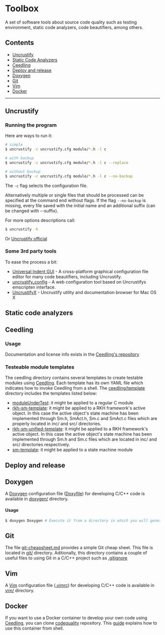# Toolbox
A set of software tools about source code quality such as testing 
environment, static code analyzers, code beautifiers, among others.

## Contents

- [Uncrustify](#uncrustify)
- [Static Code Analyzers](#static-code-analyzers)
- [Ceedling](#ceedling)
- [Deploy and release](#deploy-and-release)
- [Doxygen](#doxygen)
- [Git](#git)
- [Vim](#vim)
- [Docker](#docker)
------------------------------------------------------------------------------
## Uncrustify
### Running the program
Here are ways to run it:
```bash
# simple
$ uncrustify -c uncrustify.cfg module/*.h -l c

# with backup
$ uncrustify -c uncrustify.cfg module/*.h -l c --replace

# without backup
$ uncrustify -c uncrustify.cfg module/*.h -l c --no-backup
```
The `-c` flag selects the configuration file.

Alternatively multiple or single files that should be processed can be
specified at the command end without flags.
If the flag `--no-backup` is missing, every file saved with the initial
name and an additional suffix (can be changed with --suffix).

For more options descriptions call:
```bash
$ uncrustify -h
```
Or [Uncrustify official](https://github.com/uncrustify/uncrustify/blob/master/README.md#running-the-program)
### Some 3rd party tools
To ease the process a bit:
- [Universal Indent GUI](http://universalindent.sourceforge.net/) - A
  cross-platform graphical configuration file editor for many code
  beautifiers, including Uncrustify.
- [uncrustify_config](https://github.com/CDanU/uncrustify_config) - A web
  configuration tool based on Uncrustifys emscripten interface.
- [UncrustifyX](https://github.com/ryanmaxwell/UncrustifyX) - Uncrustify
  utility and documentation browser for Mac OS X

## Static code analyzers

## Ceedling
### Usage
Documentation and license info exists in the [Ceedling's repository](https://github.com/ThrowTheSwitch/Ceedling/blob/master/docs/CeedlingPacket.md)

### Testeable module templates
The ceedling directory contains several templates to create testable 
modules using [Ceedling](https://github.com/ThrowTheSwitch/Ceedling.git). Each template has its own YAML file which indicates 
how to invoke Ceedling from a shell. 
The [ceedling/template](https://github.com/vortexmakes/toolbox/tree/master/ceedling/template) directory includes the templates listed below:
- [moduleUnderTest](https://github.com/vortexmakes/toolbox/tree/master/ceedling/template/moduleUnderTest): it might be applied to a regular C module
- [rkh-sm-template](https://github.com/vortexmakes/toolbox/tree/master/ceedling/template/rkh-sm-template): it might be applied to a RKH framework's active object. In this case the active object's state machine has been implemented through Sm.h, SmAct.h, Sm.c and SmAct.c files which are properly located in inc/ and src/ directories.
- [rkh-sm-unified-template](https://github.com/vortexmakes/toolbox/tree/master/ceedling/template/rkh-sm-unified-template): it might be applied to a RKH framework's active object. In this case the active object's state machine has been implemented through Sm.h and Sm.c files which are located in inc/ and src/ directories respectively.
- [sm-template](https://github.com/vortexmakes/toolbox/tree/master/ceedling/template/sm-template): it might be applied to a state machine module

## Deploy and release

## Doxygen
A [Doxygen](https://github.com/doxygen/doxygen) configuration file ([Doxyfile](https://github.com/vortexmakes/toolbox/blob/master/doxygen/Doxyfile)) for developing C/C++ code is available in [doxygen/](https://github.com/vortexmakes/toolbox/tree/master/doxygen) directory.
#### Usage
```bash
$ doxygen Doxygen # Execute it from a directory in which you will generate source code documentation
```

## Git
The file [git-cheapsheet.md](https://github.com/vortexmakes/toolbox/blob/master/git/git-cheatsheet.md) provides a simple Git cheap sheet. This file is located in [git/](https://github.com/vortexmakes/toolbox/tree/master/git) directory. Aditionally, this directory contains a couple of useful files to using Git in a C/C++ project such as [.gitignore](https://github.com/vortexmakes/toolbox/blob/master/git/.gitignore)

## Vim
A [Vim](https://www.vim.org/) configuration file ([.vimrc](https://github.com/vortexmakes/toolbox/blob/master/vim/.vimrc)) for developing C/C++ code is available in [vim/](https://github.com/vortexmakes/toolbox/tree/master/vim) directory.

## Docker
If you want to use a Docker container to develop your own code using [Ceedling](https://github.com/ThrowTheSwitch/Ceedling.git), 
you can clone [codequality](https://github.com/vortexmakes/codequality.git) repository.
This [guide](https://github.com/vortexmakes/codequality/blob/master/README.md) explains how to use this container from shell.
